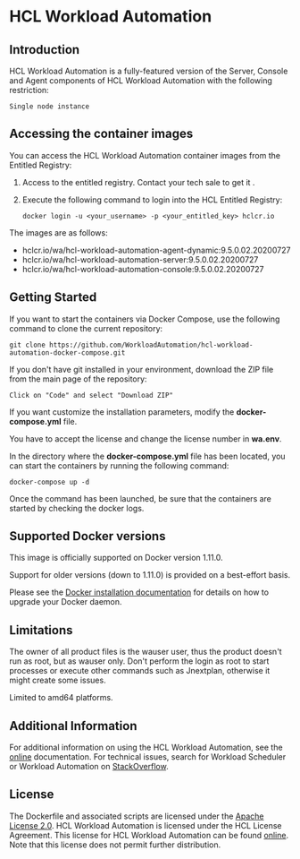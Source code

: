 # HCL Workload Automation

## Introduction
HCL Workload Automation is a fully-featured version of the Server, Console and Agent components of HCL Workload Automation with the following restriction:

    Single node instance

## Accessing the container images

You can access the HCL Workload Automation container images from the Entitled Registry:

1. Access to the entitled registry. Contact your tech sale to get it .


3.  Execute the following command to login into the HCL Entitled Registry:
      
        docker login -u <your_username> -p <your_entitled_key> hclcr.io

 The images are as follows:

* hclcr.io/wa/hcl-workload-automation-agent-dynamic:9.5.0.02.20200727
* hclcr.io/wa/hcl-workload-automation-server:9.5.0.02.20200727
* hclcr.io/wa/hcl-workload-automation-console:9.5.0.02.20200727


## Getting Started

If you want to start the containers via Docker Compose, use the following command to clone the current repository:

    git clone https://github.com/WorkloadAutomation/hcl-workload-automation-docker-compose.git

If you don't have git installed in your environment, download the ZIP file from the main page of the repository:

    Click on "Code" and select "Download ZIP"

If you want customize the installation parameters, modify the **docker-compose.yml** file.

You have to accept the license and change the license number in **wa.env**.
	

In the directory where  the **docker-compose.yml** file has been located, you can start the containers by running the following command:

    docker-compose up -d

Once the command has been launched, be sure that the containers are started by checking the docker logs.

## Supported Docker versions
This image is officially supported on Docker version 1.11.0.

Support for older versions (down to 1.11.0) is provided on a best-effort basis.

Please see the [Docker installation documentation](https://docs.docker.com/engine/installation/) for details on how to upgrade your Docker daemon. 

## Limitations
The owner of all product files is the wauser user, thus the product doesn't run as root, but as wauser only. Don't perform the login as root to start processes or execute other commands such as Jnextplan, otherwise it might create some issues.

Limited to amd64 platforms.

## Additional Information
For additional information on using the HCL Workload Automation, see the [online]() documentation. For technical issues, search for Workload Scheduler or Workload Automation on [StackOverflow](http://stackoverflow.com/search?q=workload+scheduler).

## License
The Dockerfile and associated scripts are licensed under the [Apache License 2.0](http://www.apache.org/licenses/LICENSE-2.0). HCL Workload Automation is licensed under the HCL  License Agreement. This license for HCL Workload Automation can be found [online](). Note that this license does not permit further distribution.
